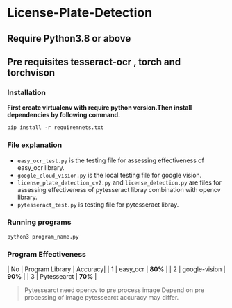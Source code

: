 # License-Plate-Detection

## Require Python3.8 or above

## Pre requisites tesseract-ocr , torch and torchvison

### Installation

**First create virtualenv with require python version.Then install dependencies by following command.**

```
pip install -r requiremnets.txt
```

### File explanation

- `easy_ocr_test.py` is the testing file for assessing effectiveness of easy_ocr library.
- `google_cloud_vision.py` is the local testing file for google vision.
- `license_plate_detection_cv2.py` and `license_detection.py` are files for assessing effectiveness of pytesseract libray combination with opencv library.
- `pytesseract_test.py` is testing file for pytesseract libray.

### Running programs

```
python3 program_name.py
```

### Program Effectiveness

| No | Program Library | Accuracy|
| 1  | easy_ocr        | **80%** |
| 2  | google-vision   | **90%** |
| 3  | Pytessearct     | **70%** |

> Pytessearct need opencv to pre process image
> Depend on pre processing of image pytessearct accuracy may differ.
